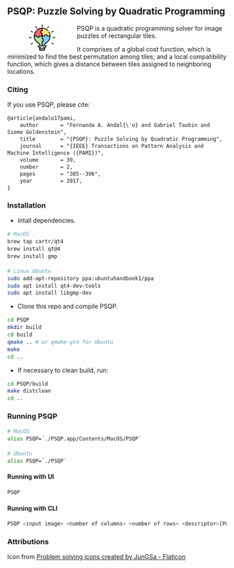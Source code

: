 ## PSQP: Puzzle Solving by Quadratic Programming

<img src="images/ico.png" width="60" align="left" hspace="50">

PSQP is a quadratic programming solver for image puzzles of rectangular tiles. 

It comprises of a global cost function, which is minimized to find the best permutation among tiles; and a local compatibility function, which gives a distance between tiles assigned to neighboring locations. 
<br clear="left"/>

### Citing

If you use PSQP, please cite:

    @article{andalo17pami,
        author       = "Fernanda A. Andal{\'o} and Gabriel Taubin and Siome Goldenstein",
        title        = "{PSQP}: Puzzle Solving by Quadratic Programming",
        journal      = "{IEEE} Transactions on Pattern Analysis and Machine Intelligence ({PAMI})",
        volume       = 39,
        number       = 2,
        pages        = "385--396",
        year         = 2017,
    }

### Installation

- Intall dependencies.
```bash
# MacOS
brew tap cartr/qt4
brew install qt@4
brew install gmp

# Linux Ubuntu
sudo add-apt-repository ppa:ubuntuhandbook1/ppa
sudo apt install qt4-dev-tools
sudo apt install libgmp-dev
```

- Clone this repo and compile PSQP.
```bash
cd PSQP
mkdir build
cd build
qmake .. # or qmake-qt4 for Ubuntu
make
cd ..
```

- If necessary to clean build, run:
```bash
cd PSQP/build
make distclean
cd ..
```

### Running PSQP
```bash
# MacOS
alias PSQP=´./PSQP.app/Contents/MacOS/PSQP´

# Ubuntu
alias PSQP=´./PSQP´
```
#### Running with UI
```bash
PSQP
```

#### Running with CLI
```bash
PSQP <input image> <number of columns> <number of rows> <descriptor>[Pomeranz|Gallagher] <parameter p> <parameter q>
```

### Attributions
Icon from <a href="https://www.flaticon.com/free-icons/problem-solving" title="problem solving icons">Problem solving icons created by JunGSa - Flaticon</a>